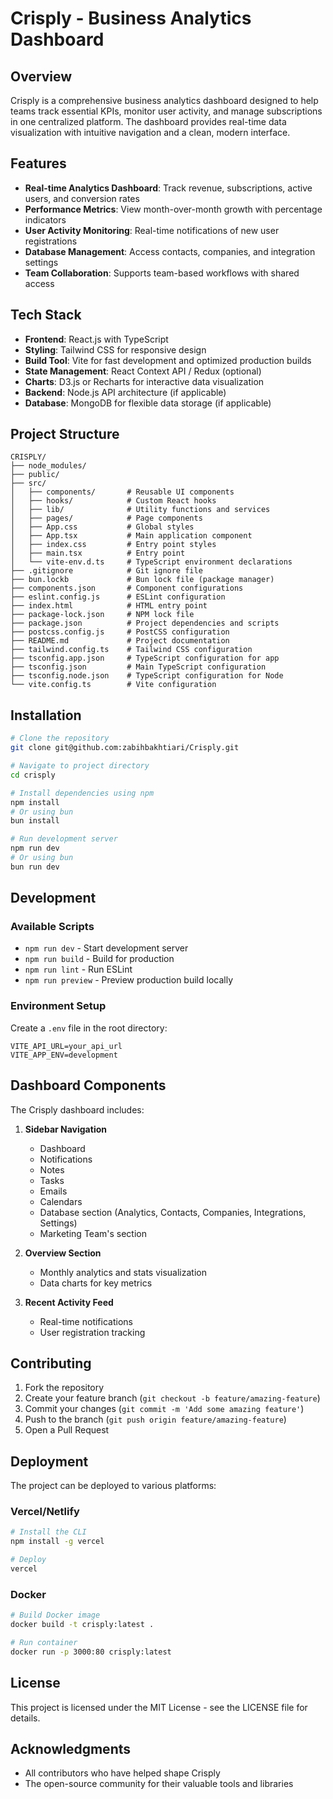 # Crisply - Business Analytics Dashboard

## Overview
Crisply is a comprehensive business analytics dashboard designed to help teams track essential KPIs, monitor user activity, and manage subscriptions in one centralized platform. The dashboard provides real-time data visualization with intuitive navigation and a clean, modern interface.

## Features
- **Real-time Analytics Dashboard**: Track revenue, subscriptions, active users, and conversion rates
- **Performance Metrics**: View month-over-month growth with percentage indicators
- **User Activity Monitoring**: Real-time notifications of new user registrations
- **Database Management**: Access contacts, companies, and integration settings
- **Team Collaboration**: Supports team-based workflows with shared access

## Tech Stack
- **Frontend**: React.js with TypeScript
- **Styling**: Tailwind CSS for responsive design
- **Build Tool**: Vite for fast development and optimized production builds
- **State Management**: React Context API / Redux (optional)
- **Charts**: D3.js or Recharts for interactive data visualization
- **Backend**: Node.js API architecture (if applicable)
- **Database**: MongoDB for flexible data storage (if applicable)

## Project Structure
```
CRISPLY/
├── node_modules/
├── public/
├── src/
│   ├── components/       # Reusable UI components
│   ├── hooks/            # Custom React hooks
│   ├── lib/              # Utility functions and services
│   ├── pages/            # Page components
│   ├── App.css           # Global styles
│   ├── App.tsx           # Main application component
│   ├── index.css         # Entry point styles
│   ├── main.tsx          # Entry point
│   └── vite-env.d.ts     # TypeScript environment declarations
├── .gitignore            # Git ignore file
├── bun.lockb             # Bun lock file (package manager)
├── components.json       # Component configurations
├── eslint.config.js      # ESLint configuration
├── index.html            # HTML entry point
├── package-lock.json     # NPM lock file
├── package.json          # Project dependencies and scripts
├── postcss.config.js     # PostCSS configuration
├── README.md             # Project documentation
├── tailwind.config.ts    # Tailwind CSS configuration
├── tsconfig.app.json     # TypeScript configuration for app
├── tsconfig.json         # Main TypeScript configuration
├── tsconfig.node.json    # TypeScript configuration for Node
└── vite.config.ts        # Vite configuration
```

## Installation

```bash
# Clone the repository
git clone git@github.com:zabihbakhtiari/Crisply.git

# Navigate to project directory
cd crisply

# Install dependencies using npm
npm install
# Or using bun
bun install

# Run development server
npm run dev
# Or using bun
bun run dev
```

## Development

### Available Scripts

- `npm run dev` - Start development server
- `npm run build` - Build for production
- `npm run lint` - Run ESLint
- `npm run preview` - Preview production build locally

### Environment Setup

Create a `.env` file in the root directory:

```
VITE_API_URL=your_api_url
VITE_APP_ENV=development
```

## Dashboard Components

The Crisply dashboard includes:

1. **Sidebar Navigation**
   - Dashboard
   - Notifications
   - Notes
   - Tasks
   - Emails
   - Calendars
   - Database section (Analytics, Contacts, Companies, Integrations, Settings)
   - Marketing Team's section


2. **Overview Section**
   - Monthly analytics and stats visualization
   - Data charts for key metrics

3. **Recent Activity Feed**
   - Real-time notifications
   - User registration tracking

## Contributing
1. Fork the repository
2. Create your feature branch (`git checkout -b feature/amazing-feature`)
3. Commit your changes (`git commit -m 'Add some amazing feature'`)
4. Push to the branch (`git push origin feature/amazing-feature`)
5. Open a Pull Request

## Deployment
The project can be deployed to various platforms:

### Vercel/Netlify
```bash
# Install the CLI
npm install -g vercel

# Deploy
vercel
```

### Docker
```bash
# Build Docker image
docker build -t crisply:latest .

# Run container
docker run -p 3000:80 crisply:latest
```

## License
This project is licensed under the MIT License - see the LICENSE file for details.

## Acknowledgments
- All contributors who have helped shape Crisply
- The open-source community for their valuable tools and libraries
